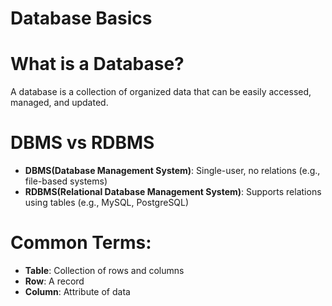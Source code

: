 #  Database Basics

# What is a Database?
A database is a collection of organized data that can be easily accessed, managed, and updated.

# DBMS vs RDBMS
- **DBMS(Database Management System)**: Single-user, no relations (e.g., file-based systems)
- **RDBMS(Relational Database Management System)**: Supports relations using tables (e.g., MySQL, PostgreSQL)

# Common Terms:
- **Table**: Collection of rows and columns
- **Row**: A record
- **Column**: Attribute of data

